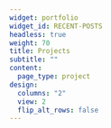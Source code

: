 ```yaml
---
widget: portfolio
widget_id: RECENT-POSTS
headless: true
weight: 70
title: Projects
subtitle: ""
content:
  page_type: project
design:
  columns: "2"
  view: 2
  flip_alt_rows: false
---
```

